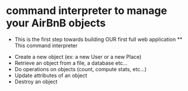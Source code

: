 # command interpreter to manage your AirBnB objects
* This is the first step towards building OUR first full web application
** This command interpreter
- Create a new object (ex: a new User or a new Place)
- Retrieve an object from a file, a database etc…
- Do operations on objects (count, compute stats, etc…)
- Update attributes of an object
- Destroy an object